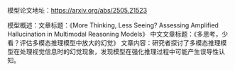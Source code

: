 模型论文地址：https://arxiv.org/abs/2505.21523

模型概述：文章标题：《More Thinking, Less Seeing? Assessing Amplified Hallucination in Multimodal Reasoning Models》
中文文章标题：《多思考，少看？评估多模态推理模型中放大的幻觉》
文章内容：研究者探讨了多模态推理模型在处理视觉信息时的幻觉现象，发现模型在强化推理过程中可能产生误导性认知。
